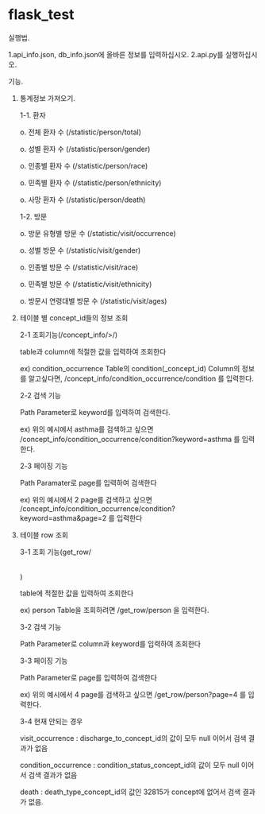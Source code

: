 # flask_test

실행법.

1.api_info.json, db_info.json에 올바른 정보를 입력하십시오.
2.api.py를 실행하십시오.

기능.

1. 통계정보 가져오기.

   1-1. 환자
   
      o. 전체 환자 수  (/statistic/person/total)
      
      o. 성별 환자 수  (/statistic/person/gender) 
      
      o. 인종별 환자 수 (/statistic/person/race)
      
      o. 민족별 환자 수 (/statistic/person/ethnicity)
      
      o. 사망 환자 수  (/statistic/person/death)
      
   1-2. 방문
   
      o. 방문 유형별 방문 수 (/statistic/visit/occurrence)
      
      o. 성별 방문 수      (/statistic/visit/gender)
      
      o. 인종별 방문 수    (/statistic/visit/race)
      
      o. 민족별 방문 수    (/statistic/visit/ethnicity)
      
      o. 방문시 연령대별 방문 수  (/statistic/visit/ages)


   
2. 테이블 별 concept_id들의 정보 조회 

   2-1 조회기능(/concept_info/<table>>/<column>)
   
      table과 column에 적절한 값을 입력하여 조회한다
      
      ex) condition_occurrence Table의 condition(_concept_id) Column의 정보를 알고싶다면, /concept_info/condition_occurrence/condition 를 입력한다.
   
   
   2-2 검색 기능
   
      Path Parameter로 keyword를 입력하여 검색한다.
      
      ex) 위의 예시에서 asthma를 검색하고 싶으면 /concept_info/condition_occurrence/condition?keyword=asthma 를 입력한다.
   
   
   2-3 페이징 기능
   
      Path Paramater로 page를 입력하여 검색한다
      
      ex) 위의 예시에서 2 page를 검색하고 싶으면 /concept_info/condition_occurrence/condition?keyword=asthma&page=2 를 입력한다
   
   
   
3. 테이블 row 조회

   3-1 조회 기능(get_row/<table>)
   
      table에 적절한 값을 입력하여 조회한다
      
      ex) person Table을 조회하려면 /get_row/person 을 입력한다.
      

   3-2 검색 기능
   
      Path Parameter로 column과 keyword를 입력하여 조회한다
      

   3-3 페이징 기능
   
      Path Parameter로 page를 입력하여 검색한다
      
      ex) 위의 예시에서 4 page를 검색하고 싶으면 /get_row/person?page=4 를 입력한다.
      
   
   3-4 현재 안되는 경우
   
      visit_occurrence : discharge_to_concept_id의 값이 모두 null 이어서 검색 결과가 없음
      
      condition_occurrence : condition_status_concept_id의 값이 모두 null 이어서 검색 결과가 없음
      
      death : death_type_concept_id의 값인 32815가 concept에 없어서 검색 결과가 없음.
     
